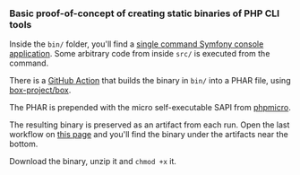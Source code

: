 ### Basic proof-of-concept of creating static binaries of PHP CLI tools

Inside the `bin/` folder, you'll find a [single command Symfony console application](https://symfony.com/doc/current/components/console/single_command_tool.html). Some arbitrary code from inside `src/` is executed from the command.

There is a [GitHub Action](https://github.com/dreadnip/static/blob/master/.github/workflows/php.yml) that builds the binary in `bin/` into a PHAR file, using [box-project/box](https://github.com/box-project/box).

The PHAR is prepended with the micro self-executable SAPI from [phpmicro](https://github.com/dixyes/phpmicro/blob/master/Readme.EN.md).

The resulting binary is preserved as an artifact from each run. Open the last workflow on [this page](https://github.com/dreadnip/static/actions) and you'll find the binary under the artifacts near the bottom.

Download the binary, unzip it and `chmod +x` it.

